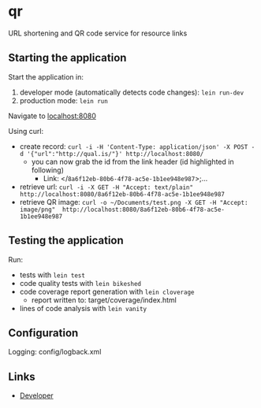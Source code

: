 # qr

URL shortening and QR code service for resource links

## Starting the application

Start the application in:

1. developer mode (automatically detects code changes): `lein run-dev`
2. production mode: `lein run`

Navigate to [localhost:8080](http://localhost:8080/)

Using curl:

* create record: `curl -i -H 'Content-Type: application/json' -X POST -d '{"url":"http://qual.is/"}' http://localhost:8080/`
  * you can now grab the id from the link header (id highlighted in following)
    * Link: </`8a6f12eb-80b6-4f78-ac5e-1b1ee948e987`>;...
* retrieve url: `curl -i -X GET -H "Accept: text/plain"  http://localhost:8080/8a6f12eb-80b6-4f78-ac5e-1b1ee948e987`
* retrieve QR image: `curl -o ~/Documents/test.png -X GET -H "Accept: image/png"  http://localhost:8080/8a6f12eb-80b6-4f78-ac5e-1b1ee948e987`

## Testing the application

Run: 

* tests with `lein test`
* code quality tests with `lein bikeshed`
* code coverage report generation with `lein cloverage`
  * report written to: target/coverage/index.html
* lines of code analysis with `lein vanity`

## Configuration

Logging: config/logback.xml

## Links
* [Developer](http://www.qual.is)
